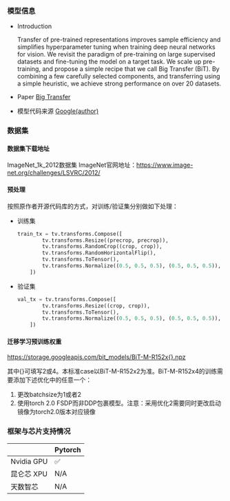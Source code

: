 ### 模型信息
- Introduction

  Transfer of pre-trained representations improves sample efficiency and simplifies hyperparameter tuning when training deep neural networks for vision. We revisit the paradigm of pre-training on large supervised datasets and fine-tuning the model on a target task. We scale up pre-training, and propose a simple recipe that we call Big Transfer (BiT). By combining a few carefully selected components, and transferring using a simple heuristic, we achieve strong performance on over 20 datasets. 

- Paper
[Big Transfer](https://www.ecva.net/papers/eccv_2020/papers_ECCV/papers/123500477.pdf) 

- 模型代码来源
[Google(author)](https://github.com/google-research/big_transfer) 

### 数据集
#### 数据集下载地址
  ImageNet_1k_2012数据集
  ImageNet官网地址：https://www.image-net.org/challenges/LSVRC/2012/


#### 预处理

按照原作者开源代码库的方式，对训练/验证集分别做如下处理：
- 训练集

  ```python
  train_tx = tv.transforms.Compose([
          tv.transforms.Resize((precrop, precrop)),
          tv.transforms.RandomCrop((crop, crop)),
          tv.transforms.RandomHorizontalFlip(),
          tv.transforms.ToTensor(),
          tv.transforms.Normalize((0.5, 0.5, 0.5), (0.5, 0.5, 0.5)),
      ])
  ```

  

- 验证集

  ```python
  val_tx = tv.transforms.Compose([
          tv.transforms.Resize((crop, crop)),
          tv.transforms.ToTensor(),
          tv.transforms.Normalize((0.5, 0.5, 0.5), (0.5, 0.5, 0.5)),
      ])
  ```

  

#### 迁移学习预训练权重 
https://storage.googleapis.com/bit_models/BiT-M-R152x{}.npz

其中{}可填写2或4。本标准case以BiT-M-R152x2为准。BiT-M-R152x4的训练需要添加下述优化中的任意一个：

1. 更改batchsize为1或者2
2. 使用torch 2.0 FSDP而非DDP包裹模型。注意：采用优化2需要同时更改启动镜像为torch2.0版本对应镜像



### 框架与芯片支持情况
|            | Pytorch |
| ---------- | ------- |
| Nvidia GPU | ✅       |
| 昆仑芯 XPU | N/A     |
| 天数智芯   | N/A     |


